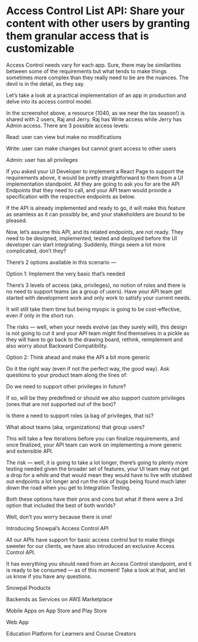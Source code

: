 # Access Control List API: Share your content with other users by granting them granular access that is customizable

Access Control needs vary for each app. Sure, there may be similarities between some of the requirements but what tends to make things sometimes more complex than they really need to be are the nuances. The devil is in the detail, as they say. 

Let’s take a look at a practical implementation of an app in production and delve into its access control model.



In the screenshot above, a resource (1040, as we near the tax season!) is shared with 2 users, Raj and Jerry. Raj has Write access while Jerry has Admin access. There are 3 possible access levels:

Read: user can view but make no modifications

Write: user can make changes but cannot grant access to other users

Admin: user has all privileges

If you asked your UI Developer to implement a React Page to support the requirements above, it would be pretty straightforward to them from a UI implementation standpoint. All they are going to ask you for are the API Endpoints that they need to call, and your API team would provide a specification with the respective endpoints as below.



If the API is already implemented and ready to go, it will make this feature as seamless as it can possibly be, and your stakeholders are bound to be pleased.

Now, let’s assume this API, and its related endpoints, are not ready. They need to be designed, implemented, tested and deployed before the UI developer can start integrating. Suddenly, things seem a lot more complicated, don’t they?

There’s 2 options available in this scenario —

Option 1: Implement the very basic that’s needed

There’s 3 levels of access (aka, privileges), no notion of roles and there is no need to support teams (as a group of users). Have your API team get started with development work and only work to satisfy your current needs.

It will still take them time but being myopic is going to be cost-effective, even if only in the short run.

The risks — well, when your needs evolve (as they surely will), this design is not going to cut it and your API team might find themselves in a pickle as they will have to go back to the drawing board, rethink, reimplement and also worry about Backward Compatibility.

Option 2: Think ahead and make the API a bit more generic 

Do it the right way (even if not the perfect way, the good way). Ask questions to your product team along the lines of:

Do we need to support other privileges in future?

If so, will be they predefined or should we also support custom privileges (ones that are not supported out of the box)?

Is there a need to support roles (a bag of privileges, that is)?

What about teams (aka, organizations) that group users?

This will take a few iterations before you can finalize requirements, and once finalized, your API team can work on implementing a more generic and extensible API.

The risk — well, it is going to take a lot longer, there’s going to plenty more testing needed given the broader set of features, your UI team may not get a drop for a while and that would mean they would have to live with stubbed out endpoints a lot longer and run the risk of bugs being found much later down the road when you get to Integration Testing.

Both these options have their pros and cons but what if there were a 3rd option that included the best of both worlds?

Well, don’t you worry because there is one! 

Introducing Snowpal’s Access Control API

All our APIs have support for basic access control but to make things sweeter for our clients, we have also introduced an exclusive Access Control API.

It has everything you should need from an Access Control standpoint, and it is ready to be consumed — as of this moment! Take a look at that, and let us know if you have any questions.

Snowpal Products

Backends as Services on ⁠⁠⁠⁠⁠⁠⁠⁠⁠⁠⁠⁠⁠⁠⁠⁠⁠⁠⁠⁠⁠⁠⁠⁠⁠⁠⁠AWS Marketplace⁠⁠⁠⁠⁠⁠⁠⁠⁠⁠⁠⁠⁠⁠⁠⁠⁠⁠⁠⁠⁠⁠⁠⁠⁠⁠⁠

Mobile Apps on ⁠⁠⁠⁠⁠⁠⁠⁠⁠⁠⁠⁠⁠⁠⁠⁠⁠⁠⁠⁠⁠⁠⁠⁠⁠⁠⁠App Store⁠⁠⁠⁠⁠⁠⁠⁠⁠⁠⁠⁠⁠⁠⁠⁠⁠⁠⁠⁠⁠⁠⁠⁠⁠⁠⁠ and ⁠⁠⁠⁠⁠⁠⁠⁠⁠⁠⁠⁠⁠⁠⁠⁠⁠⁠⁠⁠⁠⁠⁠⁠⁠⁠⁠Play Store⁠⁠⁠⁠⁠⁠⁠⁠⁠⁠⁠⁠⁠⁠⁠⁠⁠⁠⁠⁠⁠⁠⁠⁠⁠⁠⁠

⁠⁠⁠⁠⁠⁠⁠⁠⁠⁠⁠⁠⁠⁠⁠⁠⁠⁠⁠⁠⁠⁠⁠⁠⁠⁠⁠Web App⁠⁠⁠⁠⁠⁠⁠⁠⁠⁠⁠⁠⁠⁠⁠⁠⁠⁠⁠⁠⁠⁠⁠⁠⁠⁠⁠

⁠⁠⁠⁠⁠⁠⁠⁠⁠⁠⁠⁠⁠⁠⁠⁠⁠⁠⁠⁠⁠⁠⁠⁠⁠⁠⁠Education Platform⁠⁠⁠⁠⁠⁠⁠⁠⁠⁠⁠⁠⁠⁠⁠⁠⁠⁠⁠⁠⁠⁠⁠⁠⁠⁠⁠ for Learners and Course Creators

